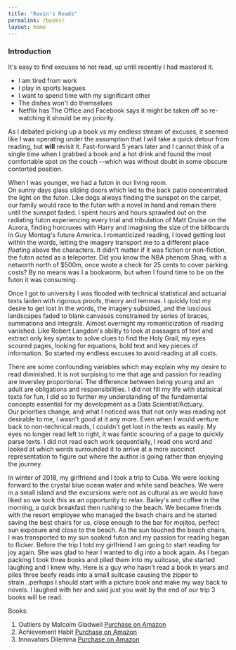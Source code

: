 ```yaml
---
title: "Ravin's Reads"
permalink: /books/
layout: home
---
```


### Introduction

It's easy to find excuses to not read, up until recently I had mastered it. 

+ I am tired from work
+ I play in sports leagues
+ I want to spend time with my significant other
+ The dishes won't do themselves
+ Netflix has The Office and Facebook says it might be taken off so re-watching it should be my priority.

As I debated picking up a book vs my endless stream of excuses, it seemed like I was operating under the assumption that I will take a quick detour from reading, but **will** revisit it.
Fast-forward 5 years later and I cannot think of a single time when I grabbed a book and a hot drink and found the most comfortable spot on the couch --which was without doubt in some obscure contorted position.

When I was younger, we had a futon in our living room.  
On sunny days glass sliding doors which led to the back patio concentrated the light on the futon.  Like dogs always finding the sunspot on the carpet, our family would race to the futon with a novel in hand and remain there until the sunspot faded.
I spent hours and hours sprawled out on the radiating futon experiencing every trial and tribulation of Matt Cruise on the Aurora, finding horcruxes with Harry and imagining the size of the billboards in Guy Montag's future America. 
I romanticized reading, I loved getting lost within the words, letting the imagery transport me to a different place *floating* above the characters.  It didn't matter if it was fiction or non-fiction, the futon acted as a teleporter.  Did you know the NBA phenom Shaq, with a networth north of $500m, once wrote a check for 25 cents to cover parking costs? 
By no means was I a bookworm, but when I found time to be on the futon it was consuming.

Once I got to university I was flooded with technical statistical and actuarial texts laiden with rigorous proofs, theory and lemmas.  I quickly lost my desire to get lost in the words, the imagery subsided, and the luscious landscapes faded to blank canvases constrained by series of braces, summations and integrals.
Almost overnight my romanticization of reading vanished.  Like Robert Langdon's ability to look at passages of text and extract only key syntax to solve clues to find the Holy Grail, my eyes scoured pages, looking for equations, bold text and key pieces of information.  So started my endless excuses to avoid reading at all costs.

There are some confounding variables which may explain why my desire to read diminished.  It is not surpising to me that age and passion for reading are inversley proportional.  The difference between being young and an adult are obligations and responsibilities.  I did not fill my life with statisical texts for fun, I did so to further my understanding of the fundamental concepts essential for my development as a Data Scientist/Actuary.  
Our priorities change, and what I noticed was that not only was reading not desirable to me, I wasn't good at it any more.  Even when I would venture back to non-technical reads, I couldn't get lost in the texts as easily.  My eyes no longer read left to right, it was fantic scouring of a page to quickly parse texts.  I did not read each work sequentially, I read one word and looked at which words surrounded it to arrive at a more succinct representation to figure out where the author is going rather than enjoying the journey.

In winter of 2018, my girlfriend and I took a trip to Cuba.  We were looking forward to the crystal blue ocean water and white sand beaches.  We were in a small island and the excursions were not as cultural as we would have liked so we took this as an opportunity to relax.  Bailey's and coffee in the morning, a quick breakfast then rushing to the beach.  We became friends with the resort employee who managed the beach chairs and he started saving the best chairs for us, close enough to the bar for mojitos, perfect sun exposure and close to the beach.  As the sun touched the beach chairs, I was transported to my sun soaked futon and my passion for reading began to flicker.  Before the trip I told my girlfriend I am going to start reading for joy again.  She was glad to hear I wanted to dig into a book again. As I began packing I took three books and piled them into my suitcase, she started laughing and I knew why.  Here is a guy who hasn't read a book in years and piles three beefy reads into a small suitcase causing the zipper to strain...perhaps I should start with a picture book and make my way back to novels.  I laughed with her and said just you wait by the end of our trip 3 books will be read.

Books:
1. Outliers by Malcolm Gladwell [Purchase on Amazon](https://www.amazon.ca/Outliers-Story-Success-Malcolm-Gladwell/dp/0316017930/ref=sr_1_1?crid=145NWALSJJEQZ&keywords=outliers+malcolm+gladwell&qid=1583859496&sprefix=outliers+%2Caps%2C146&sr=8-1)
2. Achievement Habit [Purchase on Amazon](https://www.amazon.ca/Achievement-Habit-Wishing-Start-Command/dp/0062356100/ref=sr_1_1?crid=2DWSMTGC4RUZM&keywords=achievement+habit&qid=1583859546&sprefix=achievement%2Caps%2C141&sr=8-1)
3. Innovators Dilemma [Purchase on Amazon](https://www.amazon.ca/Innovators-Dilemma-Technologies-Cause-Great/dp/1633691780/ref=sr_1_1?crid=J283HMXSTD0T&keywords=innovators+dilemma&qid=1583859593&sprefix=innovators%2Caps%2C143&sr=8-1)




